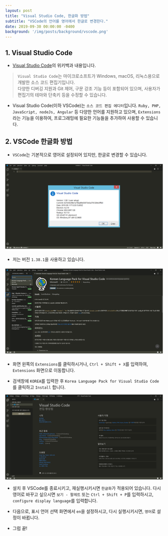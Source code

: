 ```yaml
---
layout: post
title: "Visual Studio Code, 한글화 방법"
subtitle: "VSCode의 언어를 영어에서 한글로 변경한다."
date: 2019-09-30 00:00:00 -0400
background: '/img/posts/background/vscode.png'
---
```


## 1. Visual Studio Code  

- [Visual Studio Code](https://ko.wikipedia.org/wiki/%EB%B9%84%EC%A3%BC%EC%96%BC_%EC%8A%A4%ED%8A%9C%EB%94%94%EC%98%A4_%EC%BD%94%EB%93%9C)의 위키백과 내용입니다.

>`Visual Studio Code`는 마이크로소프트가 Windows, macOS, 리눅스용으로 개발한 소스 코드 편집기입니다.   
>다양한 디버깅 지원과 Git 제어, 구문 강조 기능 등이 포함되어 있으며, 사용자가 편집기의 테마와 단축키 등을 수정할 수 있습니다.

- Visual Studio Code(이하 VSCode)는 `소스 코드 편집 에디터`입니다. `Ruby, PHP, JavaScript, nodeJs, Angular` 등 다양한 언어를 지원하고 있으며, `Extensions`라는 기능을 이용하여, 프로그래밍에 필요한 기능들을 추가하여 사용할 수 있습니다.

## 2. VSCode 한글화 방법
- `VSCode`는 기본적으로 영어로 설정되어 있지만, 한글로 변경할 수 있습니다.

 ![trans-language-vscode-1](\img\posts\trans-language-vscode-1.png)

- 저는 버전 `1.38.1`을 사용하고 있습니다.

 ![trans-language-vscode-2](\img\posts\trans-language-vscode-2.png)

- 화면 왼쪽의 `Extensions`를 클릭하시거나, `Ctrl + Shift + X`를 입력하여, `Extensions` 화면으로 이동합니다.

- 검색창에 `KOREA`를 입력한 후 `Korea Language Pack for Visual Studio Code`를 클릭하고 `Install` 합니다.

 ![trans-language-vscode-3](\img\posts\trans-language-vscode-3.png)

- 설치 후 VSCode를 종료시키고, 재실행시키시면 `한글화`가 적용되어 있습니다. 다시 영어로 바꾸고 싶으시면 `보기 - 팔레트` 또는 `Ctrl + Shift + P`를 입력하시고, `configure display language`를 입력합니다.

- 다음으로, 표시 언어 선택 화면에서 `en`을 설정하시고, 다시 실행시키시면, `영어`로 설정이 바뀝니다.

- 그럼 끝!
